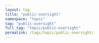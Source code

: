 ```yaml
---
layout: tag
title: "public-oversight"
namespace: "topic"
tag: "public-oversight"
full_tag: "topic/public-oversight"
permalink: /tags/topic/public-oversight/
---
```

